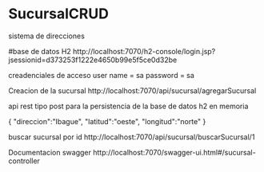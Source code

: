 # SucursalCRUD
sistema de direcciones

#base de datos H2 http://localhost:7070/h2-console/login.jsp?jsessionid=d373253f1222e4650b99e5f5ce0d32be

creadenciales de acceso user name = sa password = sa

Creacion de la sucursal http://localhost:7070/api/sucursal/agregarSucursal

api rest tipo post para la persistencia de la base de datos h2 en memoria

{ "direccion":"Ibague", "latitud":"oeste", "longitud":"norte" }

buscar sucursal por id http://localhost:7070/api/sucursal/buscarSucursal/1

Documentacion swagger http://localhost:7070/swagger-ui.html#/sucursal-controller
